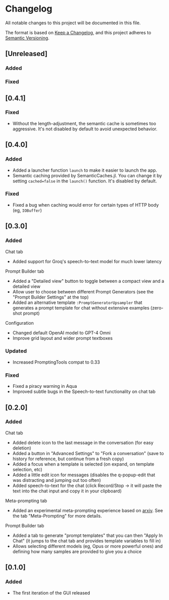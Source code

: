 # Changelog
All notable changes to this project will be documented in this file.

The format is based on [Keep a Changelog](https://keepachangelog.com/en/1.0.0/),
and this project adheres to [Semantic Versioning](https://semver.org/spec/v2.0.0.html).

## [Unreleased]

### Added

### Fixed

## [0.4.1]

### Fixed
- Without the length-adjustment, the semantic cache is sometimes too aggressive. It's not disabled by default to avoid unexpected behavior.

## [0.4.0]

### Added
- Added a launcher function `launch` to make it easier to launch the app.
- Semantic caching provided by SemanticCaches.jl. You can change it by setting `cached=false` in the `launch()` function. It's disabled by default.

### Fixed 
- Fixed a bug when caching would error for certain types of HTTP body (eg, `IOBuffer`)


## [0.3.0]

### Added
Chat tab
- Added support for Groq's speech-to-text model for much lower latency

Prompt Builder tab
- Added a "Detailed view" button to toggle between a compact view and a detailed view
- Allow user to choose between different Prompt Generators (see the "Prompt Builder Settings" at the top)
- Added an alternative template `:PromptGeneratorUpsampler` that generates a prompt template for chat without extensive examples (zero-shot prompt)

Configuration
- Changed default OpenAI model to GPT-4 Omni
- Improve grid layout and wider prompt textboxes

### Updated
- Increased PromptingTools compat to 0.33

### Fixed
- Fixed a piracy warning in Aqua
- Improved subtle bugs in the Speech-to-text functionality on chat tab

## [0.2.0]

### Added

Chat tab
- Added delete icon to the last message in the conversation (for easy deletion)
- Added a button in "Advanced Settings" to "Fork a conversation" (save to history for reference, but continue from a fresh copy)
- Added a focus when a template is selected (on expand, on template selection, etc)
- Added a little edit icon for messages (disables the q-popup-edit that was distracting and jumping out too often)
- Added speech-to-text for the chat (click Record/Stop -> it will paste the text into the chat input and copy it in your clipboard)

Meta-prompting tab
- Added an experimental meta-prompting experience based on [arxiv](https://arxiv.org/pdf/2401.12954). See the tab "Meta-Prompting" for more details.

Prompt Builder tab
- Added a tab to generate "prompt templates" that you can then "Apply In Chat" (it jumps to the chat tab and provides template variables to fill in)
- Allows selecting different models (eg, Opus or more powerful ones) and defining how many samples are provided to give you a choice

## [0.1.0]

### Added
- The first iteration of the GUI released